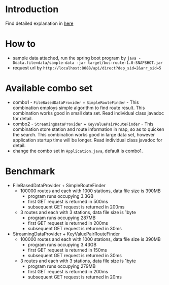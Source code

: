 # Introduction
Find detailed explanation in [here](https://github.com/goeuro/challenges/tree/master/bus_route_challenge)

# How to
- sample data attached, run the spring boot program by `java -Ddata.file=data/sample-data -jar target/bus-route-1.0-SNAPSHOT.jar`
- request url by `http://localhost:8088/api/direct?dep_sid=2&arr_sid=5`

# Available combo set
- combo1 - `FileBasedDataProvider` + `SimpleRouteFinder` - This combination employs simple algorithm to find route result. This combination works good in small data set. Read individual class javadoc for detail.
- combo2 - `StreamingDataProvider` + `KeyValuePairRouteFinder` - This combination store station and route information in map, so as to quicken the search. This combination works good in large data set, however application startup time will be longer. Read individual class javadoc for detail.
- change the combo set in `Application.java`, default is combo1.

# Benchmark
- FileBasedDataProvider + SimpleRouteFinder
    - 100000 routes and each with 1000 stations, data file size is 390MB
        - program runs occupying 3.3GB 
        - first GET request is returned in 500ms
        - subsequent GET request is returned in 200ms
    - 3 routes and each with 3 stations, data file size is 1byte
        - program runs occupying 287MB
        - first GET request is returned in 200ms
        - subsequent GET request is returned in 30ms
- StreamingDataProvider + KeyValuePairRouteFinder
    - 100000 routes and each with 1000 stations, data file size is 390MB
        - program runs occupying 3.43GB 
        - first GET request is returned in 150ms
        - subsequent GET request is returned in 30ms
    - 3 routes and each with 3 stations, data file size is 1byte
        - program runs occupying 279MB
        - first GET request is returned in 200ms
        - subsequent GET request is returned in 20ms